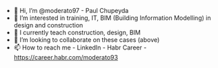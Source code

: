 - 👋 Hi, I’m @moderato97 - Paul Chupeyda
- 👀 I’m interested in training, IT, BIM (Building Information Modelling) in design and construction
- 🌱 I currently teach construction, design, BIM
- 💞️ I’m looking to collaborate on these cases (above)
- 📫 How to reach me -
LinkedIn -
Habr Career - https://career.habr.com/moderato93

<!---
moderato97/moderato97 is a ✨ special ✨ repository because its `README.md` (this file) appears on your GitHub profile.
You can click the Preview link to take a look at your changes.
--->

